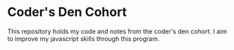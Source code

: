 # Coder's Den Cohort

This repository holds my code and notes from the coder's den cohort. I aim to improve my javascript skills through this program.
